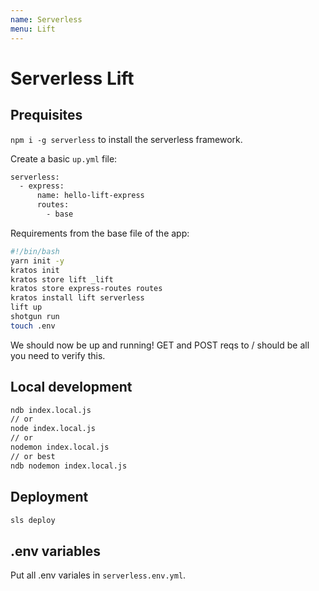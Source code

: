 ```yaml
---
name: Serverless
menu: Lift 
---
```

# Serverless Lift

## Prequisites

`npm i -g serverless` to install the serverless framework.

Create a basic `up.yml` file:

```bash
serverless:
  - express:
      name: hello-lift-express
      routes:
        - base
```

Requirements from the base file of the app:

```bash
#!/bin/bash
yarn init -y
kratos init
kratos store lift _lift
kratos store express-routes routes
kratos install lift serverless
lift up
shotgun run
touch .env
```

We should now be up and running! GET and POST reqs to / should be all you need to verify this.

## Local development

```bash
ndb index.local.js
// or
node index.local.js
// or
nodemon index.local.js
// or best
ndb nodemon index.local.js
```

## Deployment

```bash
sls deploy
```

## .env variables

Put all .env variales in `serverless.env.yml`.
